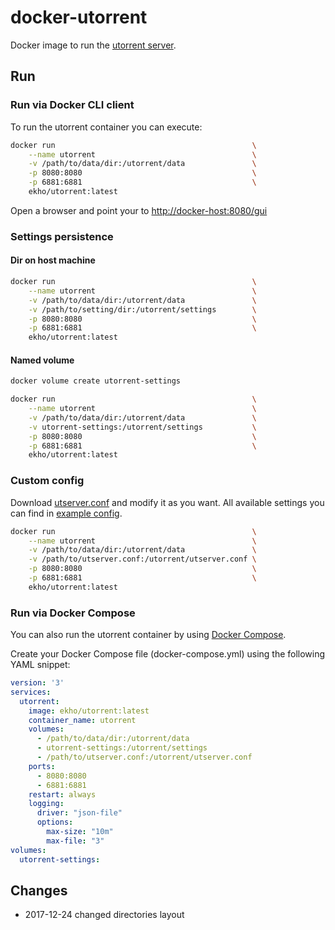 # docker-utorrent

Docker image to run the [utorrent server](http://www.utorrent.com/).

## Run

### Run via Docker CLI client

To run the utorrent container you can execute:

```bash
docker run                                            \
    --name utorrent                                   \
    -v /path/to/data/dir:/utorrent/data               \
    -p 8080:8080                                      \
    -p 6881:6881                                      \
    ekho/utorrent:latest
```

Open a browser and point your to [http://docker-host:8080/gui](http://docker-host:8080/gui)

### Settings persistence

#### Dir on host machine
```bash
docker run                                            \
    --name utorrent                                   \
    -v /path/to/data/dir:/utorrent/data               \
    -v /path/to/setting/dir:/utorrent/settings        \
    -p 8080:8080                                      \
    -p 6881:6881                                      \
    ekho/utorrent:latest
```

#### Named volume
```bash
docker volume create utorrent-settings

docker run                                            \
    --name utorrent                                   \
    -v /path/to/data/dir:/utorrent/data               \
    -v utorrent-settings:/utorrent/settings           \
    -p 8080:8080                                      \
    -p 6881:6881                                      \
    ekho/utorrent:latest
```

### Custom config

Download [utserver.conf](https://raw.githubusercontent.com/ekho/dockerized-tools/master/utorrent/utserver.conf) and modify it as you want.
All available settings you can find in [example config](https://raw.githubusercontent.com/ekho/dockerized-tools/master/utorrent/utserver.conf.example). 

```bash
docker run                                            \
    --name utorrent                                   \
    -v /path/to/data/dir:/utorrent/data               \
    -v /path/to/utserver.conf:/utorrent/utserver.conf \
    -p 8080:8080                                      \
    -p 6881:6881                                      \
    ekho/utorrent:latest
```

### Run via Docker Compose

You can also run the utorrent container by using [Docker Compose](https://www.docker.com/docker-compose).

Create your Docker Compose file (docker-compose.yml) using the following YAML snippet:

```yaml
version: '3'
services:
  utorrent:
    image: ekho/utorrent:latest
    container_name: utorrent
    volumes:
      - /path/to/data/dir:/utorrent/data
      - utorrent-settings:/utorrent/settings
      - /path/to/utserver.conf:/utorrent/utserver.conf
    ports:
      - 8080:8080
      - 6881:6881
    restart: always
    logging:
      driver: "json-file"
      options:
        max-size: "10m"
        max-file: "3"
volumes:
  utorrent-settings:
```

## Changes
* 2017-12-24 changed directories layout

